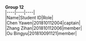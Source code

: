 **Group 12**  
|----|----|----|  
|Name|Student ID|Role|    
|Chen Yawen|201810112004|captain|  
|Zhang Zihan|201810112006|member|  
|Ou Bingyu|201810091121|member|  
